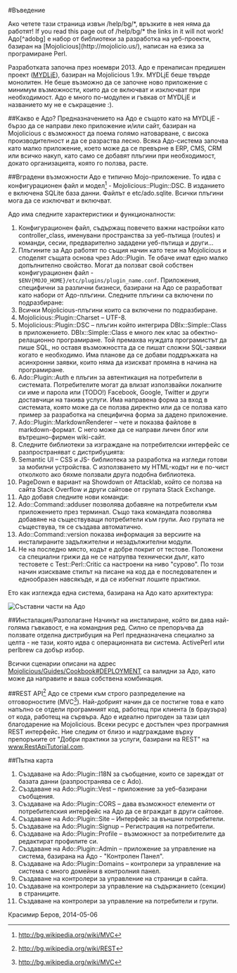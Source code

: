 #Въведение

<div class="ui hidden">
  Ако четете тази страница извън /help/bg/*, връзките в нея няма да работят!
  If you read this page out of /help/bg/* the links in it will not work!
</div>
Адо[^adobg] е набор от библиотеки за разработка на уеб-проекти, базиран 
на [Mojolicious](http://mojolicio.us/), написан на езика за програмиране Perl.

Разработката започна през ноември 2013. Адо е пренаписан предишен проект 
([MYDLjE](https://github.com/kberov/MYDLjE)), базиран на Mojolicious 1.9x.
MYDLjE беше твърде монолитен. Не беше възможно да се започне ново приложение 
с минимум възможности, които да се включват и изключват при необходимост.
Адо е много по-модулен и гъвкав от MYDLjE и названието му не е съкращение :).  


##Какво е Адо?
Предназначението на Адо е същото като на MYDLjE - бързо да се направи леко приложение
 и/или сайт, базиран на Mojolicious с възможност да поема голямо натоварване, с 
 висока производителност и да се разраства лесно. Всяка Адо-система започва като малко приложение, което може да се превърне в ERP, CMS, CRM или всичко накуп,
 като само се добавят плъгини при необходимост, докато организацията, която го ползва,
расте.

##Вградени възможности
Адо е типично Mojo-приложение. То идва с конфигурационен файл и модел[^mvcbg] - Mojolicious::Plugin::DSC. В изданието е включена SQLite база данни. Файлът е etc/ado.sqlite. Всички плъгини мога да се изключват и включват.

Адо има следните характеристики и функционалности:

1. Конфигурационен файл, съдържащ повечето важни настройки като controller_class, именувани пространства за уеб-пътища (routes) и команди, сесии, предварително зададени уеб-пътища и други...
1. Плъгините за Адо работят по същия начин като тези на Mojolicious и споделят същата 
основа чрез Ado::Plugin. Те обаче имат едно малко допълнително свойство. Могат да 
ползват свой собствен конфигурационен файл - 
`$ENV{MOJO_HOME}/etc/plugins/plugin_name.conf`. Приложения, специфични за различни 
бизнеси, базирани на Адо се разработват като набори от Адо-плъгини.
Следните плъгини са включени по подразбиране:
  1. Всички Mojolicious-плъгини които са включени по подразбиране.
  2. Mojolicious::Plugin::Charset – UTF-8.
  3. Mojolicious::Plugin::DSC – плъгин който интегрира DBIx::Simple::Class в приложението. DBIx::Simple::Class е много лек клас за обектно-релационно програмиране. Той премахва нуждата програмистът да пише SQL, но оставя възможността
  да се пишат сложни SQL-заявки когато е необходимо. Има планове да се добави поддръжката на асинхронни заявки, които няма да изискват промяна в начина на програмиране.
  4. Ado::Plugin::Auth е плъгин за автентикация на потребители в системата.
  Потребителите могат да влизат използвайки локалните си име и парола или (TODO!)
   Facebook, Google, Twitter и други доставчици на такива услуги.
  Има направена форма за вход в системата, която може да се ползва директно или да
  се ползва като пример за разработка на специфична форма за дадено приложение.
  5. Ado::Plugin::MarkdownRenderer – чете и показва файлове в markdown-формат.
  С него може да се направи личен блог или вътрешно-фирмен wiki-сайт.
1. Следните библиотеки за изграждане на потребителски интерфейс се разпространяват с дистрибуцията:
  1. Semantic UI – CSS и JS- библиотека за разработка на изгледи готови за мобилни устройства. С използването му HTML-кодът ни е по-чист отколкото ако бяхме ползвали друга подобна библиотека. 
  2. PageDown е вариант на Showdown от Attacklab, който се ползва на сайта Stack Overflow и други сайтове от групата Stack Exchange.
1. Адо добавя следните нови команди:
  1. Ado::Command::adduser позволява добавяне на потребители към приложението през терминал. Също така командата позволява добавяне на съществуващи потребители към групи. Ако групата не съществува, тя се създава автоматично.
  2. Ado::Command::version  показва информация за версиите на инсталираните задължителни и незадължителни модули.
1. Не на последно място, кодът е добре покрит от тестове. Положени са специални грижи
 да не се натрупва технически дълг, като тестовете с Test::Perl::Critic са настроени 
 на ниво "сурово". По този начин изискваме стилът на писане на код да е
  последователен и еднообразен навсякъде, и да се избегнат лошите практики.

Ето как изглежда една система, базирана на Адо като архитектура:

![Съставни части на Адо](/img/Ado-Building-Blocks.png "Съставни части на Адо")

##Инсталация/Разполагане
Начинът на инсталиране, който ви дава най-голяма гъвкавост, е на командния ред.
Силно се препоръчва да ползвате отделна дистрибуция на Perl предназначена специално за целта - не тази, която идва с операционната ви система.
ActivePerl или perlbrew са добър избор.

Всички сценарии описани на адрес [Mojolicious/Guides/Cookbook#DEPLOYMENT](http://mojolicio.us/perldoc/Mojolicious/Guides/Cookbook#DEPLOYMENT)
са валидни за Адо, като може да направите и ваша собствена комбинация.

##REST API[^restbg]
Адо се стреми към строго разпределение на отговорностите (MVC[^mvcbg]).
Най-добрият начин да се постигне това е като напълно се отдели програмният код, 
работещ при клиента (в браузъра) от кода, работещ на сървъра. Адо е идеално пригоден
за тази цел благодарение на Mojolicious. Всеки ресурс е достъпен чрез програмния 
REST интерфейс. Ние следим от близо и надграждаме върху препоръките от
"Добри практики за услуги, базирани на REST" на www.RestApiTutorial.com.

##Пътна карта

1. Създаване на Ado::Plugin::I18N  за съобщение, които се зареждат от базата данни
(разпространява се с Ado).
2. Създаване на Ado::Plugin::Vest – приложение за уеб-базирани съобщения.
3. Създаване на Ado::Plugin::CORS – дава възможност елементи от потребителския
 интерфейс на Адо да се вграждат в други сайтове. 
4. Създаване на Ado::Plugin::Site – Интерфейс за външни потребители.
1. Създаване на Ado::Plugin::Signup – Регистрация на потребители.
2. Създаване на Ado::Plugin::Profile – възможност за потребителите да редактират профилите си.
5. Създаване на Ado::Plugin::Admin – приложение за управление на система, базирана на Адо - "Контролен Панел".
  1. Създаване на Ado::Plugin::Domains – контролери за управление на система с много домейни в контролния панел.
  2. Създаване на контролери за управление на страници в сайта.
  3. Създаване на контролери за управление на съдържанието (секции) в страниците.
  4. Създаване на контролери за управление на потребители и групи.


Красимир Беров, 2014-05-06

[^adobg]: Ado - busy or delaying activity; bustle; fuss - суматоха, бъркотия, суетня.
Вижте също http://www.thefreedictionary.com/ado

[^mvcbg]: http://bg.wikipedia.org/wiki/MVC

[^restbg]: http://bg.wikipedia.org/wiki/REST


